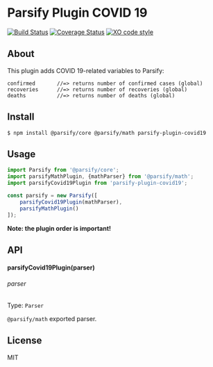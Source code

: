 # Parsify Plugin COVID 19

[![Build Status](https://travis-ci.com/xxczaki/parsify-plugin-covid19.svg?branch=master)](https://travis-ci.com/xxczaki/parsify-plugin-covid19) 
[![Coverage Status](https://coveralls.io/repos/github/xxczaki/parsify-plugin-covid19/badge.svg?branch=master)](https://coveralls.io/github/xxczaki/parsify-plugin-covid19?branch=master)
[![XO code style](https://img.shields.io/badge/code_style-XO-5ed9c7.svg)](https://github.com/xojs/xo)

## About

This plugin adds COVID 19-related variables to Parsify:

```
confirmed       //=> returns number of confirmed cases (global)
recoveries      //=> returns number of recoveries (global)
deaths          //=> returns number of deaths (global)
```

## Install

```
$ npm install @parsify/core @parsify/math parsify-plugin-covid19
```

## Usage

```js
import Parsify from '@parsify/core';
import parsifyMathPlugin, {mathParser} from '@parsify/math';
import parsifyCovid19Plugin from 'parsify-plugin-covid19';

const parsify = new Parsify([
    parsifyCovid19Plugin(mathParser),
    parsifyMathPlugin()
]);
```

**Note: the plugin order is important!**

## API

#### parsifyCovid19Plugin(parser)

###### parser

Type: `Parser`

`@parsify/math` exported parser.

## License

MIT
